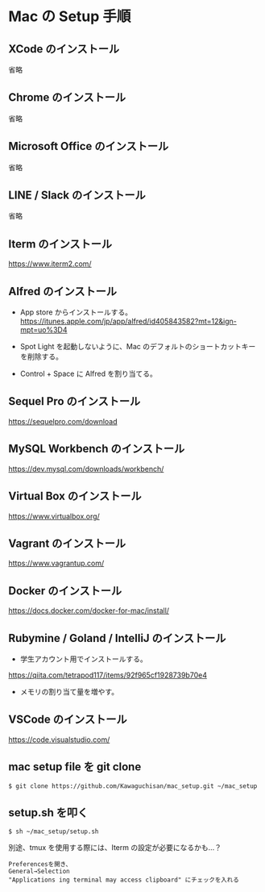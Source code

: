 # Mac の Setup 手順

## XCode のインストール

省略

## Chrome のインストール

省略

## Microsoft Office のインストール

省略

## LINE / Slack のインストール

省略

## Iterm のインストール

https://www.iterm2.com/

## Alfred のインストール

- App store からインストールする。
https://itunes.apple.com/jp/app/alfred/id405843582?mt=12&ign-mpt=uo%3D4

- Spot Light を起動しないように、Mac のデフォルトのショートカットキーを削除する。

- Control + Space に Alfred を割り当てる。

## Sequel Pro のインストール

https://sequelpro.com/download

## MySQL Workbench のインストール

https://dev.mysql.com/downloads/workbench/

## Virtual Box のインストール

https://www.virtualbox.org/

## Vagrant のインストール

https://www.vagrantup.com/

## Docker のインストール

https://docs.docker.com/docker-for-mac/install/

## Rubymine / Goland / IntelliJ のインストール

- 学生アカウント用でインストールする。

https://qiita.com/tetrapod117/items/92f965cf1928739b70e4

- メモリの割り当て量を増やす。

## VSCode のインストール

https://code.visualstudio.com/

## mac setup file を git clone

`$ git clone https://github.com/Kawaguchisan/mac_setup.git ~/mac_setup`

## setup.sh を叩く

`$ sh ~/mac_setup/setup.sh`

別途、tmux を使用する際には、Iterm の設定が必要になるかも…？

```
Preferencesを開き、 
General→Selection
"Applications ing terminal may access clipboard" にチェックを入れる
```
